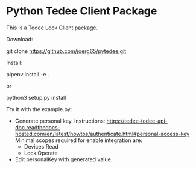 # Python Tedee Client Package

This is a Tedee Lock Client package.

Download:

git clone https://github.com/joerg65/pytedee.git

Install:

pipenv install -e .

or

python3 setup.py install

Try it with the example.py:

- Generate personal key. Instructions: https://tedee-tedee-api-doc.readthedocs-hosted.com/en/latest/howtos/authenticate.html#personal-access-key
  Minimal scopes required for enable integration are:
    - Devices.Read
    - Lock.Operate
- Edit personalKey with generated value.